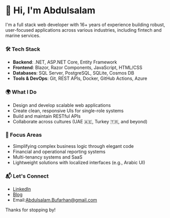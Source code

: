 # 👋 Hi, I'm Abdulsalam

I'm a full stack web developer with 16+ years of experience building robust, user-focused applications across various industries, including fintech and marine services.

### 🛠️ Tech Stack
- **Backend**: .NET, ASP.NET Core, Entity Framework
- **Frontend**: Blazor, Razor Components, JavaScript, HTML/CSS
- **Databases**: SQL Server, PostgreSQL, SQLite, Cosmos DB
- **Tools & DevOps**: Git, REST APIs, Docker, GitHub Actions, Azure

### 🌍 What I Do
- Design and develop scalable web applications
- Create clean, responsive UIs for single-role systems
- Build and maintain RESTful APIs
- Collaborate across cultures (UAE 🇦🇪, Turkey 🇹🇷, and beyond)

### 🎯 Focus Areas
- Simplifying complex business logic through elegant code
- Financial and operational reporting systems
- Multi-tenancy systems and SaaS
- Lightweight solutions with localized interfaces (e.g., Arabic UI)

### 📬 Let's Connect
- [LinkedIn](https://www.linkedin.com/in/abdulsalam-bufarhan-2520352b)
- [Blog](https://developer1212.blogspot.com)
- Email:Abdulsalam.Bufarhan@gmail.com

Thanks for stopping by!
